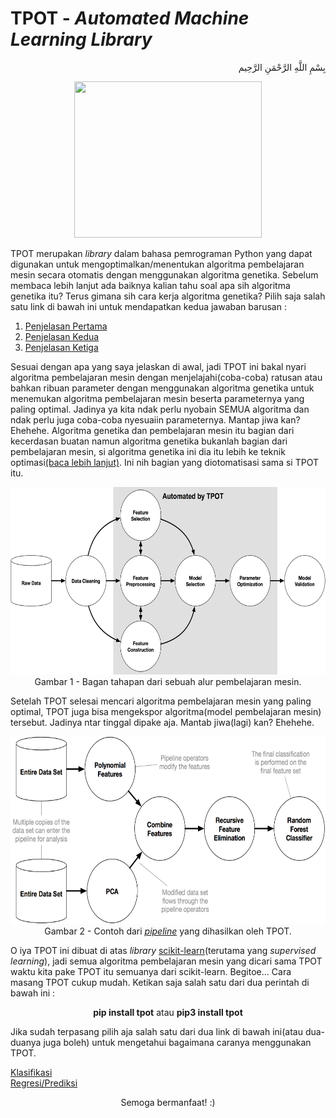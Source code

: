 # TPOT - <i>Automated Machine Learning Library</i> 

<p align="right">
بِسْمِ اللَّهِ الرَّحْمَنِ الرَّحِيم 
</p>
<p align="center"><img src="https://raw.githubusercontent.com/EpistasisLab/tpot/master/images/tpot-logo.jpg" height="250" width="300"/></p>

TPOT merupakan <i>library</i> dalam bahasa pemrograman Python yang dapat digunakan untuk mengoptimalkan/menentukan algoritma pembelajaran mesin secara otomatis dengan menggunakan algoritma genetika. Sebelum membaca lebih lanjut ada baiknya kalian tahu soal apa sih algoritma genetika itu? Terus gimana sih cara kerja algoritma genetika? Pilih saja salah satu link di bawah ini untuk mendapatkan kedua jawaban barusan :<br>
1. <a href="https://id.wikipedia.org/wiki/Algoritme_genetik">Penjelasan Pertama</a>
2. <a href="https://github.com/Rakhid16/Python-GA-TPOT/blob/master/Algoritma%20Genetika.pdf">Penjelasan Kedua</a>
3. <a href="https://www.youtube.com/watch?v=2mXcs-CNCB8">Penjelasan Ketiga</a>

Sesuai dengan apa yang saya jelaskan di awal, jadi TPOT ini bakal nyari algoritma pembelajaran mesin dengan menjelajahi(coba-coba) ratusan atau bahkan ribuan parameter dengan menggunakan algoritma genetika untuk menemukan algoritma pembelajaran mesin beserta parameternya yang paling optimal. Jadinya ya kita ndak perlu nyobain SEMUA algoritma dan ndak perlu juga coba-coba nyesuaiin parameternya. Mantap jiwa kan? Ehehehe. Algoritma genetika dan pembelajaran mesin itu bagian dari kecerdasan buatan namun algoritma genetika bukanlah bagian dari pembelajaran mesin, si algoritma genetika ini dia itu lebih ke teknik optimasi<a href="https://en.wikipedia.org/wiki/Metaheuristic">(baca lebih lanjut)</a>. Ini nih bagian yang diotomatisasi sama si TPOT itu.
<p align="center"><img src="https://raw.githubusercontent.com/EpistasisLab/tpot/master/images/tpot-ml-pipeline.png" height="300" width="600"/><br>Gambar 1 - Bagan tahapan dari sebuah alur pembelajaran mesin.</p>

Setelah TPOT selesai mencari algoritma pembelajaran mesin yang paling optimal, TPOT juga bisa mengekspor algoritma(model pembelajaran mesin) tersebut. Jadinya ntar tinggal dipake aja. Mantab jiwa(lagi) kan? Ehehehe.
<p align="center"><img src="https://raw.githubusercontent.com/EpistasisLab/tpot/master/images/tpot-pipeline-example.png" height="300" width="600"/><br>Gambar 2 - Contoh dari <a href="https://id.wikipedia.org/wiki/Pipeline"><i>pipeline</i></a> yang dihasilkan oleh TPOT.</p>

O iya TPOT ini dibuat di atas <i>library</i> <a href="https://scikit-learn.org/stable/supervised_learning.html#supervised-learning">scikit-learn</a>(terutama yang <i>supervised learning</i>), jadi semua algoritma pembelajaran mesin yang dicari sama TPOT waktu kita pake TPOT itu semuanya dari scikit-learn. Begitoe... Cara masang TPOT cukup mudah. Ketikan saja salah satu dari dua perintah di bawah ini : 

<p align="center">
<b>pip install tpot</b> atau <b>pip3 install tpot</b>
</p>

Jika sudah terpasang pilih aja salah satu dari dua link di bawah ini(atau dua-duanya juga boleh) untuk mengetahui bagaimana caranya menggunakan TPOT.

<a href="#">Klasifikasi</a><br>
<a href="#">Regresi/Prediksi</a>

<p align="center">Semoga bermanfaat! :)</p>

